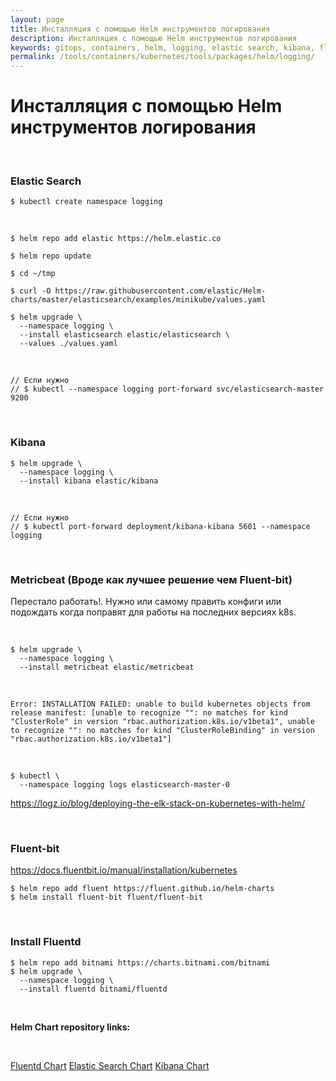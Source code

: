 ```yaml
---
layout: page
title: Инсталляция с помощью Helm инструментов логирования
description: Инсталляция с помощью Helm инструментов логирования
keywords: gitops, containers, helm, logging, elastic search, kibana, fluentd
permalink: /tools/containers/kubernetes/tools/packages/helm/logging/
---
```


# Инсталляция с помощью Helm инструментов логирования

<br/>

### Elastic Search

```
$ kubectl create namespace logging
```

<br/>

```
$ helm repo add elastic https://helm.elastic.co

$ helm repo update

$ cd ~/tmp

$ curl -O https://raw.githubusercontent.com/elastic/Helm-charts/master/elasticsearch/examples/minikube/values.yaml

$ helm upgrade \
  --namespace logging \
  --install elasticsearch elastic/elasticsearch \
  --values ./values.yaml
```

<br/>

```
// Если нужно
// $ kubectl --namespace logging port-forward svc/elasticsearch-master 9200
```

<br/>

### Kibana

```
$ helm upgrade \
  --namespace logging \
  --install kibana elastic/kibana
```

<br/>

```
// Если нужно
// $ kubectl port-forward deployment/kibana-kibana 5601 --namespace logging
```

<br/>

### Metricbeat (Вроде как лучшее решение чем Fluent-bit)

Перестало работать!.
Нужно или самому править конфиги или подождать когда поправят для работы на последних версиях k8s.

<br/>

```
$ helm upgrade \
  --namespace logging \
  --install metricbeat elastic/metricbeat
```

<br/>

```
Error: INSTALLATION FAILED: unable to build kubernetes objects from release manifest: [unable to recognize "": no matches for kind "ClusterRole" in version "rbac.authorization.k8s.io/v1beta1", unable to recognize "": no matches for kind "ClusterRoleBinding" in version "rbac.authorization.k8s.io/v1beta1"]
```

<br/>

```
$ kubectl \
  --namespace logging logs elasticsearch-master-0
```

https://logz.io/blog/deploying-the-elk-stack-on-kubernetes-with-helm/

<br/>

### Fluent-bit

https://docs.fluentbit.io/manual/installation/kubernetes

```
$ helm repo add fluent https://fluent.github.io/helm-charts
$ helm install fluent-bit fluent/fluent-bit
```

<br/>

### Install Fluentd

```
$ helm repo add bitnami https://charts.bitnami.com/bitnami
$ helm upgrade \
  --namespace logging \
  --install fluentd bitnami/fluentd
```

<br/>

**Helm Chart repository links:**

<br/>

[Fluentd Chart](https://github.com/kubernetes/ingress-nginx/tree/master/charts/ingress-nginx)
[Elastic Search Chart](https://github.com/elastic/helm-charts/blob/master/elasticsearch)
[Kibana Chart](https://github.com/elastic/helm-charts/blob/master/kibana)
